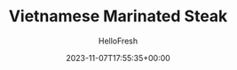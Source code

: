 ---
draft: true # Use this only for setting draft status
hidden: false # Use this to hide unwanted recipes
slug: # <post-title>
title: 'Vietnamese Marinated Steak'
description: "Vietnamese cuisine is known for its embrace of electric ingredients, from the nipping jolt of lime juice to the umami-rich swagger of soy sauce and the prickly heat of fresh chiles. And when you combine those forceful flavors and use them to marinate steak, as we’ve done in this recipe, sparks start flying. Each slice of tender, robust sirloin sings with vivid juices, which are matched only by the crisp acidity of the quick-pickled veggie salad on the side."
image: https://img.hellofresh.com/f_auto,fl_lossy,q_auto,w_1200/hellofresh_s3/image/vietnamese-marinated-steak-52ae56a5.jpg
date: 2023-11-07T17:55:35+00:00
author: HelloFresh

tags: ['Gluten-free', 'Spicy']
categories: "main course"
cuisines: "Asian"
allergens: ['Soy', 'Wheat']

calories: 620
preptime: ['30 minutes']
cooktime: # 180 = 3 Hours | In minutes
totaltime: PT30M
servings: 2

links:
  - description: "Vietnamese cuisine is known for its embrace of electric ingredients, from the nipping jolt of lime juice to the umami-rich swagger of soy sauce and the prickly heat of fresh chiles. And when you combine those forceful flavors and use them to marinate steak, as we’ve done in this recipe, sparks start flying. Each slice of tender, robust sirloin sings with vivid juices, which are matched only by the crisp acidity of the quick-pickled veggie salad on the side."
    website: https://www.hellofresh.com/recipes/vietnamese-marinated-steak-58f9353d2310a834606b6e42
    image: https://img.hellofresh.com/f_auto,fl_lossy,q_auto,w_1200/hellofresh_s3/image/vietnamese-marinated-steak-52ae56a5.jpg
 
weight: # 1 | You can add weight to some posts to override the default sorting (date descending)

comments: false # Keep False

ingredients: ['12 unit Sirloin Steak', '2 unit Brown Sugar', '1 unit Soy Sauce', '2 unit Garlic', '1 unit Jalapeño', '3 unit Radishes', '2 unit Cucumber', '2 unit White Wine Vinegar', '1 unit Lime', '¼ unit Mint', '½ unit Jasmine Rice', '4 unit Vegetable Oil', '½ unit Sugar', 'unit Salt', 'unit Pepper']

instructionTitles: ['Prep', 'Cook Rice', 'Marinate Steak', 'Make Salad', 'Cook Steak', 'Finish and Plate']
instructions: ['Wash and dry all produce. Bring ¾ cup water to a boil in a small pot. Mince garlic. Mince half the jalapeño, removing ribs and seeds for less heat. Thinly slice other half. Zest lime until you have ½ tsp zest, then cut into halves. Pick mint leaves from stems; discard stems.', 'Once water is boiling, add rice to pot. Cover, lower heat, and reduce to a simmer. Cook until tender, 15-20 minutes. Keep covered until meal is ready.', 'Carefully cut steak in half parallel to the cutting board to create two thin filets. Place steak, garlic, soy sauce, lime zest, 2 tsp brown sugar (we sent more), minced jalapeño (to taste), and a drizzle of oil in a medium bowl. Season generously with salt and pepper. Toss to evenly coat steak in marinade.', 'Thinly slice radishes. Peel cucumbers, then halve lengthwise. Scoop out seeds with a spoon, then slice into thin half-moons. Toss radishes, cucumbers, white wine vinegar, ½ tsp white sugar, and a large pinch salt and pepper in another medium bowl. Set aside to pickle.', 'Heat a drizzle of oil in a large pan over medium-high heat. Add steak, keeping excess marinade in bowl, and cook until browned, 2-3 minutes per side. Remove from pan and let rest a few minutes before thinly slicing against the grain.', 'In a small bowl, toss mint leaves, jalapeño slices (to taste), a squeeze of lime, and a large drizzle of oil. Season with salt and pepper. Divide rice between plates, then top with steak. Scatter mint mixture over top and serve with salad to the side.']
---